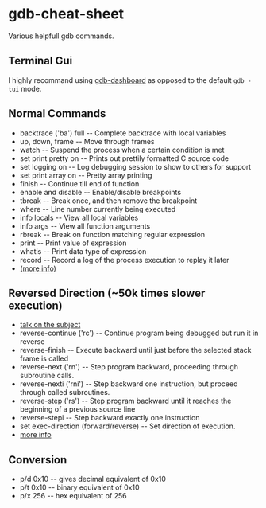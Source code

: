 # gdb-cheat-sheet
Various helpfull gdb commands.

## Terminal Gui
I highly recommand using [gdb-dashboard](https://github.com/cyrus-and/gdb-dashboard)
as opposed to the default `gdb -tui` mode.

## Normal Commands
* backtrace ('ba') full -- Complete backtrace with local variables
* up, down, frame -- Move through frames
* watch -- Suspend the process when a certain condition is met
* set print pretty on -- Prints out prettily formatted C source code
* set logging on -- Log debugging session to show to others for support
* set print array on -- Pretty array printing
* finish -- Continue till end of function
* enable and disable -- Enable/disable breakpoints
* tbreak -- Break once, and then remove the breakpoint
* where -- Line number currently being executed
* info locals -- View all local variables
* info args -- View all function arguments
* rbreak -- Break on function matching regular expression
* print -- Print value of expression
* whatis -- Print data type of expression
* record --  Record a log of the process execution to replay it later
* [(more info)](https://sourceware.org/gdb/onlinedocs/gdb/Process-Record-and-Replay.html)
## Reversed Direction (~50k times slower execution)
* [talk on the subject](https://youtu.be/-n9Fkq1e6sg?t=2266)
* reverse-continue ('rc') -- Continue program being debugged but run it in reverse
* reverse-finish -- Execute backward until just before the selected stack frame is called
* reverse-next ('rn') -- Step program backward, proceeding through subroutine calls.
* reverse-nexti ('rni') -- Step backward one instruction, but proceed through called subroutines.
* reverse-step ('rs') -- Step program backward until it reaches the beginning of a previous source line
* reverse-stepi -- Step backward exactly one instruction
* set exec-direction (forward/reverse) -- Set direction of execution.
* [more info](https://sourceware.org/gdb/onlinedocs/gdb/Reverse-Execution.html#Reverse-Execution)
## Conversion
* p/d 0x10 -- gives decimal equivalent of 0x10
* p/t 0x10 -- binary equivalent of 0x10
* p/x 256 -- hex equivalent of 256
